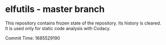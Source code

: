 # elfutils - master branch

This repository contains frozen state of the repository.
Its history is cleared. It is used only for static code
analysis with Codacy.

Commit Time: 1685529190